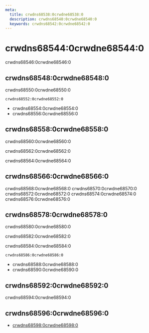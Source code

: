 ```yaml
---
meta:
  title: crwdns68538:0crwdne68538:0
  description: crwdns68540:0crwdne68540:0
  keywords: crwdns68542:0crwdne68542:0
---
```


# crwdns68544:0crwdne68544:0
crwdns68546:0crwdne68546:0

<entry-ad />

## crwdns68548:0crwdne68548:0
crwdns68550:0crwdne68550:0

`crwdns68552:0crwdne68552:0`
- crwdns68554:0crwdne68554:0
- crwdns68556:0crwdne68556:0


## crwdns68558:0crwdne68558:0
crwdns68560:0crwdne68560:0

  crwdns68562:0crwdne68562:0

  crwdns68564:0crwdne68564:0

## crwdns68566:0crwdne68566:0
crwdns68568:0crwdne68568:0
<alert type="success">crwdns68570:0crwdne68570:0</alert>
<alert type="info">crwdns68572:0crwdne68572:0</alert>
<alert type="warning">crwdns68574:0crwdne68574:0</alert>
<alert type="error">crwdns68576:0crwdne68576:0</alert>

## crwdns68578:0crwdne68578:0
crwdns68580:0crwdne68580:0

  crwdns68582:0crwdne68582:0

  crwdns68584:0crwdne68584:0

  `crwdns68586:0crwdne68586:0`
  - crwdns68588:0crwdne68588:0
  - crwdns68590:0crwdne68590:0

## crwdns68592:0crwdne68592:0
crwdns68594:0crwdne68594:0

## crwdns68596:0crwdne68596:0
  - [crwdns68598:0crwdne68598:0]()

<doc-footer />

